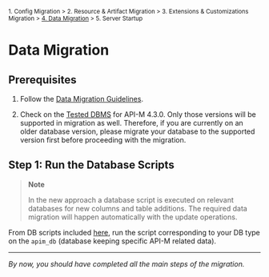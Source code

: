 <small> 1. Config Migration > 2. Resource & Artifact Migration > 3. Extensions & Customizations Migration > [4. Data Migration](./data-migration.md) > 5. Server Startup </small>

# Data Migration

## Prerequisites

1. Follow the [Data Migration Guidelines](../../../general-data-migration.md).
   
2. Check on the [Tested DBMS](https://apim.docs.wso2.com/en/4.3.0/install-and-setup/setup/reference/product-compatibility/#tested-dbmss) for API-M 4.3.0. Only those versions will be supported in migration as well. Therefore, if you are currently on an older database version, please migrate your database to the supported version first before proceeding with the migration.

## Step 1: Run the Database Scripts

>**Note**
> 
> In the new approach a database script is executed on relevant databases for new columns and table additions. The required data migration will happen automatically with the update operations.

From DB scripts included [here](../../../../../api-manager/migration-resources/apim-4.3.0-resources/), run the script corresponding to your DB type on the `apim_db` (database keeping specific API-M related data).

---
*By now, you should have completed all the main steps of the migration.*
